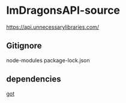 # ImDragonsAPI-source
https://api.unnecessarylibraries.com/

## Gitignore
node-modules
package-lock.json

## dependencies
[got](https://www.npmjs.com/package/got)
